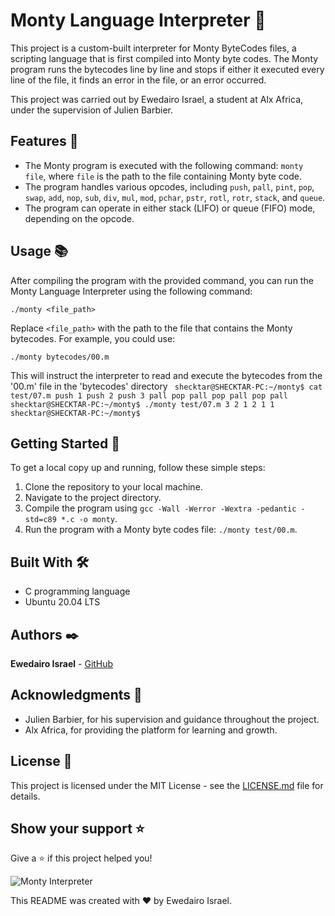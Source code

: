 # Monty Language Interpreter 🚀

This project is a custom-built interpreter for Monty ByteCodes files, a scripting language that is first compiled into Monty byte codes. The Monty program runs the bytecodes line by line and stops if either it executed every line of the file, it finds an error in the file, or an error occurred.

This project was carried out by Ewedairo Israel, a student at Alx Africa, under the supervision of Julien Barbier.

## Features 🎈

- The Monty program is executed with the following command: `monty file`, where `file` is the path to the file containing Monty byte code.
- The program handles various opcodes, including `push`, `pall`, `pint`, `pop`, `swap`, `add`, `nop`, `sub`, `div`, `mul`, `mod`, `pchar`, `pstr`, `rotl`, `rotr`, `stack`, and `queue`.
- The program can operate in either stack (LIFO) or queue (FIFO) mode, depending on the opcode.

## Usage 📚

After compiling the program with the provided command, you can run the Monty Language Interpreter using the following command:

`./monty <file_path>`

Replace `<file_path>` with the path to the file that contains the Monty bytecodes. For example, you could use:

`./monty bytecodes/00.m`

This will instruct the interpreter to read and execute the bytecodes from the '00.m' file in the 'bytecodes' directory
`
shecktar@SHECKTAR-PC:~/monty$ cat test/07.m
push 1
push 2
push 3
pall
pop
pall
pop
pall
pop
pall
shecktar@SHECKTAR-PC:~/monty$ ./monty test/07.m
3
2
1
2
1
1
shecktar@SHECKTAR-PC:~/monty$`

## Getting Started 🏁

To get a local copy up and running, follow these simple steps:

1. Clone the repository to your local machine.
2. Navigate to the project directory.
3. Compile the program using `gcc -Wall -Werror -Wextra -pedantic -std=c89 *.c -o monty`.
4. Run the program with a Monty byte codes file: `./monty test/00.m`.

## Built With 🛠️

- C programming language
- Ubuntu 20.04 LTS

## Authors ✒️

**Ewedairo Israel** - [GitHub](https://github.com/Israelshecktar)

## Acknowledgments 🎁

- Julien Barbier, for his supervision and guidance throughout the project.
- Alx Africa, for providing the platform for learning and growth.

## License 📄

This project is licensed under the MIT License - see the [LICENSE.md](LICENSE.md) file for details.

## Show your support ⭐

Give a ⭐️ if this project helped you!

![Monty Interpreter](https://miro.medium.com/max/1200/1*OohqW5DGh9CQS4hLY5FXzA.png)


This README was created with ❤️ by Ewedairo Israel.
